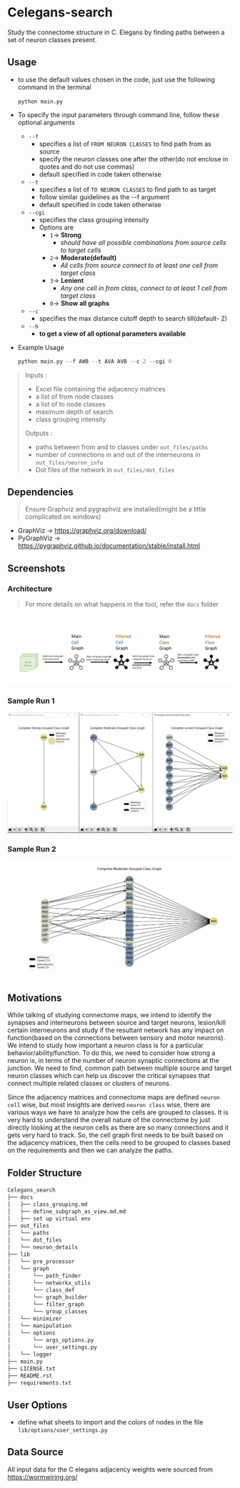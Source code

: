 # Celegans-search
Study the connectome structure in C. Elegans by finding paths between a set of neuron classes present.

## Usage

- to use the default values chosen in the code, just use the following command in the terminal

  `python main.py`

- To specify the input parameters through command line, follow these optional arguments

  - `--f`
    - specifies a list of `FROM NEURON CLASSES` to find path from as source
    - specify the neuron classes one after the other(do not enclose in quotes and do not  use commas)
    - default specified in code taken otherwise
  - `--t`
    - specifies a list of `TO NEURON CLASSES` to find path to as target
    - follow similar guidelines as the --f argument
    - default specified in code taken otherwise
  - `--cgi`
    - specifies the class grouping intensity
    - Options are
      - `1`-> **Strong**
        - *should have all possible combinations from source cells to target cells*
      - `2`-> **Moderate(default)**
        - *All cells from source connect to at least one cell from target class*
      - `3`-> **Lenient**
        - *Any one cell in from class, connect to at least 1 cell from target class*
      - `0`-> **Show all graphs**
  - `--c`
    - specifies the max distance cutoff depth to search till(default- 2)
  - `--h`
    - **to get a view of all optional parameters available**

- Example Usage

  ```powershell
  python main.py --f AWB --t AVA AVB --c 2 --cgi 0
  ```

> Inputs : 
>
> - Excel file containing the adjacency matrices
> - a list of from node classes
> - a list of to node classes
> - maximum depth of search
> - class grouping intensity
>
> Outputs :
>
> - paths between from and to classes under `out_files/paths`
> - number of connections in and out of the interneurons in `out_files/neuron_info`
> - Dot files of the network in `out_files/dot_files`

## Dependencies

> Ensure Graphviz and pygraphviz are installed(might be a little complicated on windows)

- GraphViz -> https://graphviz.org/download/
- PyGraphViz -> https://pygraphviz.github.io/documentation/stable/install.html

## Screenshots

### Architecture

> For more details on what happens in the tool, refer the `docs` folder

![Architecture](docs\screenshots\architecture.JPG)

### Sample Run 1

![Sample Run 1](docs\screenshots\sample_run1.JPG)



### Sample Run 2

![Sample Run 2](docs\screenshots\sample_run2.JPG)

## Motivations

While talking of studying connectome maps, we intend to identify the synapses and interneurons between source and target neurons, lesion/kill certain interneurons and study if the resultant network has any impact on function(based on the connections between sensory and motor neurons). We intend to study how important a neuron class is for a particular behavior/ability/function. To do this, we need to consider how strong a neuron is, in terms of the number of neuron synaptic connections at the junction. We need to find, common path between multiple source and target neuron classes which can help us discover the critical synapses that connect multiple related classes or clusters of neurons. 

Since the adjacency matrices and connectome maps are defined `neuron cell` wise, but most insights are derived `neuron class` wise, there are various ways we have to analyze how the cells are grouped to classes. It is very hard to understand the overall nature of the connectome by just directly looking at the neuron cells as there are so many connections and it gets very hard to track. So, the cell graph first needs to be built based on the adjacency matrices, then the cells need to be grouped to classes based on the requirements and then we can analyze the paths. 

## Folder Structure

````
Celegans_search
├── docs
│   ├── class_grouping.md
│   ├── define_subgraph_as_view.md.md
│   ├── set up virtual env
├── out_files
│   └── paths
│   └── dot_files
│   └── neuron_details
├── lib
│   └── pre_processor
│   └── graph
│       └── path_finder
│       └── networkx_utils
│       └── class_def
│       └── graph_builder
│       └── filter_graph
│       └── group_classes
│   └── minimizer
│   └── manipulation
│   └── options
│       └── args_options.py
│       └── user_settings.py
│   └── logger
├── main.py
├── LICENSE.txt
├── README.rst
├── requirements.txt
````

## User Options

- define what sheets to import and the colors of nodes in the file `lib/options/user_settings.py`

## Data Source

All input data for the C elegans adjacency weights were sourced from https://wormwiring.org/